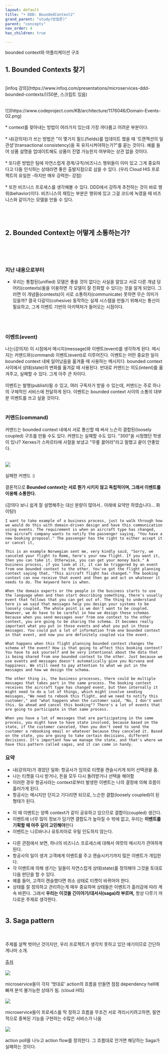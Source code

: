 ```yaml
---
layout: default
title: "• DDD: BoundedContext2"
grand_parent: "study(방법론)"
parent: "concepts"
nav_order: 4
has_children: true

---
```


bounded context와 어플리케이션 구조

## 1. Bounded Contexts 찾기
<br>
[infoq 강의](https://www.infoq.com/presentations/microservices-ddd-bounded-contexts/)(50분, 스크립트 있음)
<br><br><br>
![](https://www.codeproject.com/KB/architecture/1176046/Domain-Events-02.png)
<br><br>
* context를 찾아내는 방법이 여러가지 있는데 가장 까다롭고 어려운 부분이다.
<br><br>
* 내(강의자)가 쓰는 방법은 "이 몇가지 필드(fields)를 업데이트 했을 때 '트랜잭션의 일관성'(transactional consistency)을 꼭 유지시켜야하는가?"를 묻는 것이다. 예를 들어 상품 설명을 업데이트해도 상품이 진열 가능한지 여부와는 상관 없을 것이다.
<br><br>
* 또다른 방법은 팀에 자연스럽게 경계/규칙/비즈니스 행위들이 이미 있고 그게 중요하다고 다들 인식하는 상태라면 좋은 출발지점으로 삼을 수 있다. (우리 Cloud HIS 프로젝트의 유일한 -하지만 매우 강력한- 강점)
<br><br>
* 또한 비즈니스 프로세스를 생각해볼 수 있다. DDD에서 강하게 추천하는 것이 바로 행위(behavior)이다. 비즈니스의 재밌는 부분은 행위에 있고 그걸 코드에 녹였을 때 비즈니스와 같이가는 모델을 만들 수 있다.
<br><br><br><br>


## 2. Bounded Context는 어떻게 소통하는가?

<br><br><br>
### **지난 내용으로부터**
* 우리는 통합된(unified) 모델은 좋을 것이 없다는 사실을 알았고 서로 다른 개념 덩어리(contexts)들을 이용하면 각 모델이 잘 진화할 수 있다는 것을 알게 되었다. 그러면 이 개념들(contexts)이 서로 소통하지(communicate) 못하면 무슨 의미가 있을까? 결국 다같이(cohesive) 동작하는 실제 시스템을 만들기 위해서는 통신이 필요하고, 그게 이벤트 기반의 아키텍처가 들어오는 시점이다.  
<br><br><br>
### **이벤트**(event)
 나는(강의자) 이 시점에서 메시지(message)와 이벤트(event)를 생각하게 된다. 메시지는 커맨드와(command) 이벤트(event)로 이루어진다. 이벤트는 어떤 중요한 일이 bounded context 내에 일어났음을 옮겨줄 때 사용하는 메시지다. bounded context 사이에서 상태(state)의 변화를 옮겨갈 때 사용된다. 반대로 커맨드는 의도(intent)를 옮겨주고, 실패할 수 있다. 그게 아주 큰 차이다.
<br><br>
이벤트는 발행(publish)될 수 있고, 여러 구독자가 받을 수 있는데, 커맨드는 주로 하나의 구체적인 서비스에 전달하게 된다. 이벤트는  bounded context 사이의 소통의 대부분  이벤트를 쓰고 싶을 것이다. 
<br><br>
### **커맨드**(command)
 커맨드는 bounded context 내에서 서로 통신할 때 써서 느슨히 결합된(loosely coupled) 구조를 만들 수도 있다. 커맨드는 실패할 수도 있다. "300"을 시청했던 학생이 있나? Xerxes가 스파르타에 사절을 보냈고 "무릎 꿇어라"라고 말했고 끝이 안좋았다. 
<br><br><br>
![](https://user-images.githubusercontent.com/55048882/70911261-db7d8700-2054-11ea-994e-4ddde5311b62.gif)
<br><br>
실패한 커맨드 :)
<br><br>
결론적으로 **Bounded context는 서로 뭔가 시키지 않고 독립적이며, 그래서 이벤트를 이용해 소통한다.** 
<br><br>
(강의다 보니 쉽게 잘 설명해주는 대신 분량이 많아서.. 아래에 요약만 하였습니다... 화이팅!)

```
I want to take example of a business process, just to walk through how we would do this with domain-driven design and have this communication using events. The requirement is when an aircraft type has changed, the aircraft company wants to notify the passenger saying, "You have a new booking proposal." The passenger has the right to either accept it or cancel it,

This is an example Norwegian sent me, very kindly said, "Sorry, we canceled your flight to Rome, here's your new flight. If you want it, then you can take it. Otherwise, you can get your money back." A business process, if you look at it, it can be triggered by an event from one bounded context to the other. You've got the flight planning context saying that, "This aircraft flight has changed." The booking context can now receive that event and then go and act on whatever it needs to do. The keyword here is when.

When the domain experts or the people in the business starts to use the language when and then start describing something, there's usually event that follows that you can get out of. The thing to understand here is we said that messages help you design your systems to be loosely coupled. The whole point is we don't want to be coupled. However, we do have to be careful in how we design these schemas because when you send messages over from one context to the other context, you are going to be sharing the schema. It becomes really important what you put in those events and what you put in those messages. You could put a lot of information from one bounded context in that event, and now you are definitely coupled via the event.

What happens when this flight planning bounded context changes the schema of the event? How is that going to affect this booking context? You have to ask yourself and be very intentional about the data that is being shared from one bounded context to the other. Just because we use events and messages doesn't automatically give you Nirvana and happiness. We still need to pay attention to what we put in the messages and how we design the schema.

The other thing is, the business processes, there could be multiple messages that takes part in the same process. The booking context receives the aircraft type has changed event, but then internally it might need to do a lot of things, which might involve sending messages, "We need to rebook this flight, and we need to notify this customer," and "what happens when the customer said, "No, I don't want this. Go ahead and cancel this booking"? There's a lot of events that are going to participate in that same process.

When you have a lot of messages that are participating in the same process, you might have to have state involved, because based on the state, if the customer canceled, then you don't need to send the customer a rebooking email or whatever because they canceled it. Based on the state, you are going to take certain decisions, different decisions. It's important how we manage the state, and that's where we have this pattern called sagas, and it can come in handy.
```
### **요약**
* 내(강의자)가 겪었던 일화: 항공사가 임의로 티켓을 캔슬시키게 되어 선택권을 줌.
* 나는 티켓을 다시 받거나, 돈을 모두 다시 돌려받거나 선택을 해야함
* 이러한 경우 항공사라는 context로부터 발생한 이벤트는 나의 결정에 의해 흐름이 흘러가게 된다.
* 항공사는 메시지만 던지고 기다리면 되므로, 느슨한 결합(loosely coupled)이 된 형태가 된다.
<br><br>
* 이 때 이벤트는 양쪽 context가 같이 공유하고 있으므로 결합이(coupled) 생긴다. 
* 이벤트에 너무 많이 정보가 담기면 결합도가 높아질 수 밖에 없고, 우리는 **이벤트를 기획할 때 아주 깊이 고민해야**한다
* 이벤트는 니르바나나 유토피아로 우릴 인도하지 않는다.
<br><br>
* 다른 관점에서 보면, 하나의 비즈니스 프로세스에 대해서 여럿의 메시지가 관여하게 된다. 
* 항공사의 일이 생겨 고객에게 이벤트를 주고 캔슬시키기까지 많은 이벤트가 개입한다.
* 각 이벤트에 의해 생기는 일들이 자연스럽게 상태(state)를 정의해야 그것을 토대로 다음 판단을 할 수 있다.
* 예를 들어, 고객이 캔슬했다면 취소 상태로 티켓이 바뀌어야 한다.
* 상태를 잘 정의하고 관리하는게 매우 중요하며 상태들은 이벤트가 흘러감에 따라 계속 바뀐다. 그래서 **우리는 이것을 긴이야기/대서사(saga)라 부르며,** 항상 다루기 까다로운 주제로 생각한다.
<br><br>
## 3. Saga pattern
<br><br>
주제를 살짝 벗어난 것이지만, 우리 프로젝트가 생각치 못하고 있던 얘기이므로 간단하게나마 소개.
<br><br>
[출처](https://medium.com/@tomasz_96685/saga-pattern-and-microservices-architecture-d4b46071afcf)
<br><br>
![](https://miro.medium.com/max/403/1*eCBBG3GQdJErCGE46XaLLg.png)
<br><br>
microservice들이 각자 '멋대로' action의 흐름을 만들면 점점 dependency hell에 빠져 분석 불가능한 상태가 됨. (cloud HIS)
<br><br>
![](https://miro.medium.com/max/360/1*zV1tgxZIMguU8Giw2OqXdg.png)
<br><br>
microservice들이 프로세스를 딱 정하고 흐름을 무조건 서로 격리시키려고하면, 필연적으로 중복된 기능을 구현하는 수많은 서비스가 나옴
<br><br>
![](https://miro.medium.com/max/504/1*AbRVEDPfSuT6f3RawxydOw.png)
<br><br>
action poll을 나누고 action flow를 정의한다. 그 흐름대로 안가면 해당하는 Saga가 실패하는 것이다.